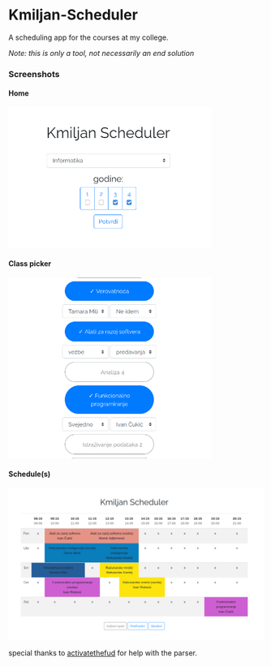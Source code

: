 # Kmiljan-Scheduler

A scheduling app for the courses at my college.

*Note: this is only a tool, not necessarily an end solution*

### Screenshots

#### Home

<img src="screenshots/home.png" width="400px">

#### Class picker

<img src="screenshots/pick.png" width="400px">

#### Schedule(s)

<img src="screenshots/schedule.png" width="700px">

special thanks to <a href="https://github.com/activatethefud">activatethefud</a> for help with the parser.
